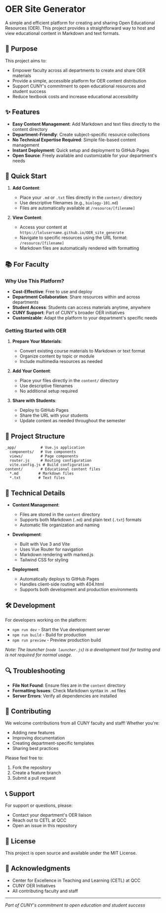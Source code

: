 # OER Site Generator

A simple and efficient platform for creating and sharing Open Educational Resources (OER). This project provides a straightforward way to host and view educational content in Markdown and text formats.

## 🎯 Purpose

This project aims to:
- Empower faculty across all departments to create and share OER materials
- Provide a simple, accessible platform for OER content distribution
- Support CUNY's commitment to open educational resources and student success
- Reduce textbook costs and increase educational accessibility

## ✨ Features

- **Easy Content Management**: Add Markdown and text files directly to the content directory
- **Department-Friendly**: Create subject-specific resource collections
- **No Technical Expertise Required**: Simple file-based content management
- **Instant Deployment**: Quick setup and deployment to GitHub Pages
- **Open Source**: Freely available and customizable for your department's needs

## 🚀 Quick Start

1. **Add Content**:
   - Place your `.md` or `.txt` files directly in the `content/` directory
   - Use descriptive filenames (e.g., `biology-101.md`)
   - Files are automatically available at `/resource/[filename]`

2. **View Content**:
   - Access your content at `https://lolusername.github.io/OER_site_generate`
   - Navigate to specific resources using the URL format: `/resource/[filename]`
   - Markdown files are automatically rendered with formatting

## 📚 For Faculty

### Why Use This Platform?

- **Cost-Effective**: Free to use and deploy
- **Department Collaboration**: Share resources within and across departments
- **Student Access**: Students can access materials anytime, anywhere
- **CUNY Support**: Part of CUNY's broader OER initiatives
- **Customizable**: Adapt the platform to your department's specific needs

### Getting Started with OER

1. **Prepare Your Materials**:
   - Convert existing course materials to Markdown or text format
   - Organize content by topic or module
   - Include multimedia resources as needed

2. **Add Your Content**:
   - Place your files directly in the `content/` directory
   - Use descriptive filenames
   - No additional setup required

3. **Share with Students**:
   - Deploy to GitHub Pages
   - Share the URL with your students
   - Update content as needed throughout the semester

## 📁 Project Structure

```
_app/           # Vue.js application
  components/   # Vue components
  views/        # Page components
  router.js     # Routing configuration
  vite.config.js # Build configuration
content/        # Educational content files
  *.md         # Markdown files
  *.txt        # Text files
```

## 🔧 Technical Details

- **Content Management**:
  - Files are stored in the `content` directory
  - Supports both Markdown (`.md`) and plain text (`.txt`) formats
  - Automatic file organization and naming

- **Development**:
  - Built with Vue 3 and Vite
  - Uses Vue Router for navigation
  - Markdown rendering with marked.js
  - Tailwind CSS for styling

- **Deployment**:
  - Automatically deploys to GitHub Pages
  - Handles client-side routing with 404.html
  - Supports both development and production environments

## 🛠️ Development

For developers working on the platform:

- `npm run dev` - Start the Vue development server
- `npm run build` - Build for production
- `npm run preview` - Preview production build

*Note: The launcher (`node launcher.js`) is a development tool for testing and is not required for normal usage.*

## 🔍 Troubleshooting

- **File Not Found**: Ensure files are in the `content` directory
- **Formatting Issues**: Check Markdown syntax in `.md` files
- **Server Errors**: Verify all dependencies are installed

## 🤝 Contributing

We welcome contributions from all CUNY faculty and staff! Whether you're:
- Adding new features
- Improving documentation
- Creating department-specific templates
- Sharing best practices

Please feel free to:
1. Fork the repository
2. Create a feature branch
3. Submit a pull request

## 📞 Support

For support or questions, please:
- Contact your department's OER liaison
- Reach out to CETL at QCC
- Open an issue in this repository

## 📜 License

This project is open source and available under the MIT License.

## 🙏 Acknowledgments

- Center for Excellence in Teaching and Learning (CETL) at QCC
- CUNY OER Initiatives
- All contributing faculty and staff

---

*Part of CUNY's commitment to open education and student success* 